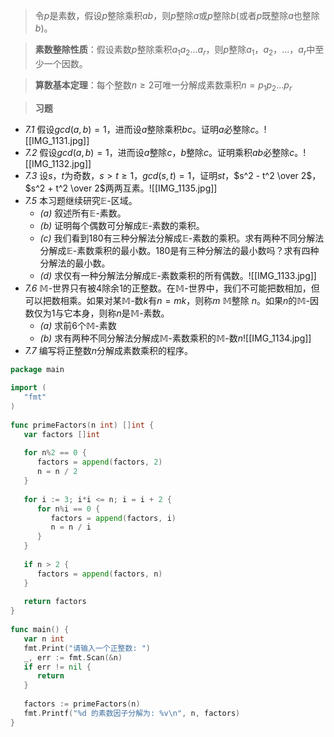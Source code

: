 > 令$p$是素数，假设$p$整除乘积$ab$，则$p$整除$a$或$p$整除$b$(或者$p$既整除$a$也整除$b$)。

> **素数整除性质**：假设素数$p$整除乘积$a_1a_2...a_r$，则$p$整除$a_1$，$a_2$，...，$a_r$中至少一个因数。

> **算数基本定理**：每个整数$n \geq 2$可唯一分解成素数乘积$n = p_1p_2...p_r$

> **习题**
- *7.1* 假设$gcd(a, b) = 1$，进而设$a$整除乘积$bc$。证明$a$必整除$c$。![[IMG_1131.jpg]]
- *7.2* 假设$gcd(a, b) = 1$，进而设$a$整除$c$，$b$整除$c$。证明乘积$ab$必整除$c$。![[IMG_1132.jpg]]
- *7.3* 设$s$，$t$为奇数，$s > t \geq 1$，$gcd(s, t) = 1$，证明$st$，$s^2 - t^2 \over 2$，$s^2 + t^2 \over 2$两两互素。![[IMG_1135.jpg]]
- *7.5* 本习题继续研究$\mathbb{E}$-区域。
	- *(a)* 叙述所有$\mathbb{E}$-素数。
	- *(b)* 证明每个偶数可分解成$\mathbb{E}$-素数的乘积。
	- *(c)* 我们看到$180$有三种分解法分解成$\mathbb{E}$-素数的乘积。求有两种不同分解法分解成$\mathbb{E}$-素数乘积的最小数。$180$是有三种分解法的最小数吗？求有四种分解法的最小数。
	- *(d)* 求仅有一种分解法分解成$\mathbb{E}$-素数乘积的所有偶数。![[IMG_1133.jpg]]
- *7.6* $\mathbb{M}$-世界只有被$4$除余$1$的正整数。在$\mathbb{M}$-世界中，我们不可能把数相加，但可以把数相乘。如果对某$\mathbb{M}$-数$k$有$n = mk$，则称$m$ $\mathbb{M}$整除 $n$。如果$n$的$\mathbb{M}$-因数仅为$1$与它本身，则称$n$是$\mathbb{M}$-素数。
	- *(a)* 求前$6$个$\mathbb{M}$-素数
	- *(b)* 求有两种不同分解法分解成$\mathbb{M}$-素数乘积的$\mathbb{M}$-数$n$![[IMG_1134.jpg]]
- *7.7* 编写将正整数$n$分解成素数乘积的程序。
```go
package main  
  
import (  
   "fmt"  
)  
  
func primeFactors(n int) []int {  
   var factors []int  
  
   for n%2 == 0 {  
      factors = append(factors, 2)  
      n = n / 2  
   }  
  
   for i := 3; i*i <= n; i = i + 2 {  
      for n%i == 0 {  
         factors = append(factors, i)  
         n = n / i  
      }   
   }  
  
   if n > 2 {  
      factors = append(factors, n)  
   }  
  
   return factors  
}  
  
func main() {  
   var n int  
   fmt.Print("请输入一个正整数: ")  
   _, err := fmt.Scan(&n)  
   if err != nil {  
      return  
   }  
  
   factors := primeFactors(n)  
   fmt.Printf("%d 的素数因子分解为: %v\n", n, factors)  
}
```